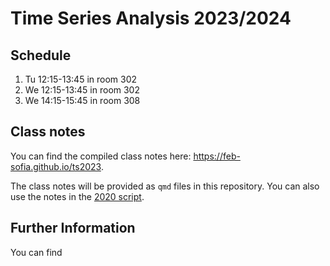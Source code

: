 # Time Series Analysis 2023/2024

## Schedule

1. Tu 12:15-13:45 in room 302
2. We 12:15-13:45 in room 302
3. We 14:15-15:45 in room 308

## Class notes

You can find the compiled class notes here: https://feb-sofia.github.io/ts2023. 

The class notes will be provided as `qmd` files in this repository. You can also use
the notes in the [2020 script](https://feb-sofia.github.io/econometrics-2023).

## Further Information

You can find 
